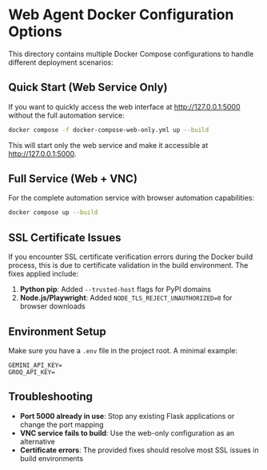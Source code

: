 # Web Agent Docker Configuration Options

This directory contains multiple Docker Compose configurations to handle different deployment scenarios:

## Quick Start (Web Service Only)

If you want to quickly access the web interface at http://127.0.0.1:5000 without the full automation service:

```bash
docker compose -f docker-compose-web-only.yml up --build
```

This will start only the web service and make it accessible at http://127.0.0.1:5000.

## Full Service (Web + VNC)

For the complete automation service with browser automation capabilities:

```bash
docker compose up --build
```

## SSL Certificate Issues

If you encounter SSL certificate verification errors during the Docker build process, this is due to certificate validation in the build environment. The fixes applied include:

1. **Python pip**: Added `--trusted-host` flags for PyPI domains
2. **Node.js/Playwright**: Added `NODE_TLS_REJECT_UNAUTHORIZED=0` for browser downloads

## Environment Setup

Make sure you have a `.env` file in the project root. A minimal example:

```
GEMINI_API_KEY=
GROQ_API_KEY=
```

## Troubleshooting

- **Port 5000 already in use**: Stop any existing Flask applications or change the port mapping
- **VNC service fails to build**: Use the web-only configuration as an alternative
- **Certificate errors**: The provided fixes should resolve most SSL issues in build environments